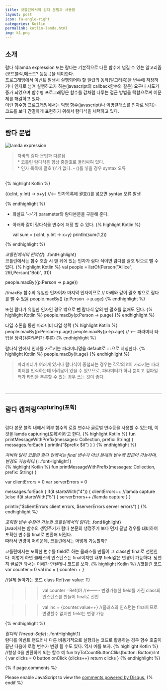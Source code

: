 ```yaml
---
title: 코틀린에서의 람다 문법과 사용법
layout: post
icon: fa-angle-right
categories: Kotlin
permalink: kotlin-lamda.html
img: k1.png
---
```


## 소개

람다 식lamda expression 또는 람다는 기본적으로 다른 함수에 넘길 수 있는 알고리즘(코드블럭,메소드? 등등..)을 의미한다.
<br>프로그래밍에서 이벤트 발생시 실행되어야 할 일련의 동작(알고리즘)을 변수에 저장하거나 인자로 넘겨 실행하고자 하는(javascript의 callback함수와 같은) 요구나 시도가 증가 되었으며  함수형 프로그래밍은 함수를 값처럼 다루는 접근 방법을 택함으로써 이문제를 해결하고 있다.
<br>이런 함수형 프로그래밍에서는 익명 함수(javascript)나 익명클래스를 인자로 넘기는 코드를 보다 간결하게 표현하기 위해서 람다식을 채택하고 있다.

---
## 람다 문법
![lamda expression]({{site.baseurl}}/assets/images/kotlin/lamda.jpg)

> 자바의 람다 문법과 다른점
<br>* 코틀린 람다식은 항상 중괄호로 둘러싸여 있다.
<br>* 인자 목록에 괄호'()'가 없다. - ()를 넣을 경우 syntax 오류

<br>
{% highlight Kotlin %}

{(x:Int, y:Int) -> x+y} //<-- 인자목록에 괄호()를 넣으면 syntax 오류 발생

{% endhighlight %}


* 화살표 '->'가 parameter와 람다본문을 구분해 준다.
* 아래와 같이 람다식을 변수에 저장 할 수 있다.
{% highlight Kotlin %}

  val sum = {x:Int, y:Int -> x+y}
  println(sum(1,2))

{% endhighlight %}

*코틀린에서의 편의성*{: .fontHighlight}
<br>코틀린에서는 함수 호출 시 맨 뒤에 있는 인자가 람다 식이면 람다를 괄호 밖으로 뺄 수 있다.
{% highlight Kotlin %}
val people = listOf(Person("Allice", 29),Person("Bob", 31))

people.maxBy({p:Person -> p.age})

//maxBy 함수의 유일한 인자이자 마지막 인자이므로
// 아래와 같이 괄호 밖으로 람다를 뺄 수 있음
people.maxBy() {p:Person -> p.age}
{% endhighlight %}

또한 람다가 유일한 인자인 경우 밖으로 뺀 람다식 앞의 빈 괄호를 없애도 된다.
{% highlight Kotlin %}
people.maxBy{p:Person -> p.age}
{% endhighlight %}

타입 추론을 통한 파라미터 타입 생략
{% highlight Kotlin %}
people.maxBy{p:Person->p.age}
people.maxBy{p->p.age} // <-- 파라미터 타입을 생략(컴파일러가 추론)
{% endhighlight %}

람다식 안에서 인자를 가르키는 파라미터명을 default로 `it`으로 지칭한다.
{% highlight Kotlin %}
people.maxBy{it.age}
{% endhighlight %}

>파라미터가 여러개 있거나 람다식이 중첩되는 경우는 각각의 it이 가라키는 파라미터를 인식하는데 어려움이
 있을 수 있으므로, 파라미터가 하나 뿐이고 컴파일러가 타입을 추론할 수 있는 경우 쓰는 것이 좋다.

<br>

---
## 람다 캡처링<sup>capturing(포획)</sup>
<br>람다 본문 블럭 내에서 외부 함수의 로컬 변수나 글로벌 변수등을 사용할 수 있는데, 이것을 lamda capturing(포획)이라고 한다.
{% highlight Kotlin %}
  fun printMessageWithPrefix(messages: Collection<String>, prefix: String) {
   messages.forEach {
     println("$prefix $it")
   }
  }
{% endhighlight %}

*자바와 달리 코틀린 람다 안에서는 final 변수가 아닌 본래의 변수에 접근이 가능하며, 변경도 가능하다.*{: .fontHighlight1}
<br>
{% highlight Kotlin %}
fun printMessageWithPrefix(messages: Collection<String>, prefix: String) {

  var clientErrors = 0
  var serverErrors = 0

  messages.forEach {
     if(it.startsWith("4")) {
        clientErrors++          //lamda capture
     }else if(it.startsWith("5") {
        serverErrors++      //lamda capture
     }
  }

  println("$clientErrors client errors, $serverErrors server errors")
}
{% endhighlight %}

*포획한 변수 수정이 가능한 코틀린에서의 람다*{: .fontHighlight}
<br>java에서는 함수의 생명주기가 람다 본문의 생명주기 보다 먼저 끝날 경우를 대비하여 포획한 변수를 final로 변환해 버린다.
<br>따라서 변경이 어려운데, 코틀린에서는 어떻게 가능할까?

코틀린에서는 포획한 변수를 field로 하는 클래스를 만들어 그 class만 final로 선언한다.
이렇게 하면 클래스의 인스턴스는 final이지만 내부 field값은 변경이 가능하다. 당연히 글로만 봐서는 이해가 안될테니 코드를 보자.
{% highlight Kotlin %}
//코틀린 코드
var counter = 0
val inc = { counter++ }

//실제 돌아가는 코드
class Ref<T>(var value: T)


>>> val counter =Ref(0) //<---- 변경가능한 field를 가진 class의 인스턴스를 만들어 final로 선언

>>> val inc = {counter.value++} //클래스의 인스턴는 final이므로 변경할수 없지만 field는 변경 가능

{% endhighlight %}

*람다의 Thread-Safe*{: .fontHighlight1}
<br>람다를 이벤트 핸드러나 다른 비동기적으로 실행되는 코드로 활용하는 경우 함수 호출이 끝난 다음에 로컬 변수가 변경 될 수도 있다. 역시 예를 보자.
{% highlight Kotlin %}
//항상 0을 반환하게 되는 함수 예
fun tryToCountButtonCliks(button: Button):Int {
   var clicks = 0
   button.onClick {clicks++}
  return clicks
}
{% endhighlight %}


{% if page.comments %}

<div id="disqus_thread"></div>
<script>

/**
*  RECOMMENDED CONFIGURATION VARIABLES: EDIT AND UNCOMMENT THE SECTION BELOW TO INSERT DYNAMIC VALUES FROM YOUR PLATFORM OR CMS.
*  LEARN WHY DEFINING THESE VARIABLES IS IMPORTANT: https://disqus.com/admin/universalcode/#configuration-variables*/
/*
var disqus_config = function () {
this.page.url = PAGE_URL;  // Replace PAGE_URL with your page's canonical URL variable
this.page.identifier = PAGE_IDENTIFIER; // Replace PAGE_IDENTIFIER with your page's unique identifier variable
};
*/
(function() { // DON'T EDIT BELOW THIS LINE
var d = document, s = d.createElement('script');
s.src = 'https://juhee-studynote.disqus.com/embed.js';
s.setAttribute('data-timestamp', +new Date());
(d.head || d.body).appendChild(s);
})();
</script>
<noscript>Please enable JavaScript to view the <a href="https://disqus.com/?ref_noscript">comments powered by Disqus.</a></noscript>
{% endif %}
